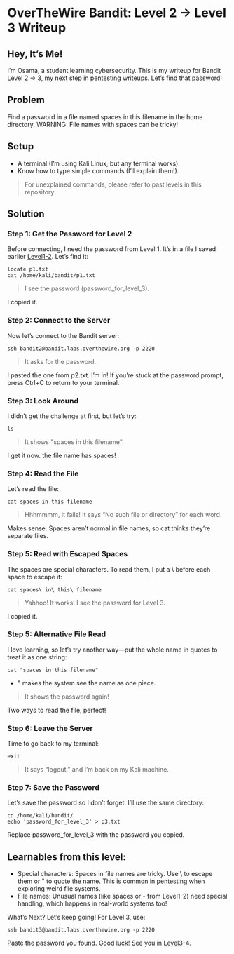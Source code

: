# OverTheWire Bandit: Level 2 → Level 3 Writeup

## Hey, It’s Me!
I’m Osama, a student learning cybersecurity. This is my writeup for Bandit Level 2 → 3, my next step in pentesting writeups. Let’s find that password!

## Problem
Find a password in a file named spaces in this filename in the home directory. WARNING: File names with spaces can be tricky!

## Setup
- A terminal (I’m using Kali Linux, but any terminal works).
- Know how to type simple commands (I’ll explain them!).
> For unexplained commands, please refer to past levels in this repository.

## Solution
### Step 1: Get the Password for Level 2
Before connecting, I need the password from Level 1. It’s in a file I saved earlier [Level1-2](Level1-2.md). Let’s find it:
```
locate p1.txt
cat /home/kali/bandit/p1.txt
```
> I see the password (password_for_level_3).

I copied it.

### Step 2: Connect to the Server
Now let’s connect to the Bandit server:
```
ssh bandit2@bandit.labs.overthewire.org -p 2220
```
> It asks for the password.

I pasted the one from p2.txt. I’m in! If you’re stuck at the password prompt, press Ctrl+C to return to your terminal.

### Step 3: Look Around
I didn’t get the challenge at first, but let’s try:
```
ls
```
> It shows "spaces in this filename".

I get it now. the file name has spaces!

### Step 4: Read the File
Let’s read the file:
```
cat spaces in this filename
```
> Hhhmmmm, it fails! It says “No such file or directory” for each word.

Makes sense. Spaces aren’t normal in file names, so cat thinks they’re separate files.

### Step 5: Read with Escaped Spaces
The spaces are special characters. To read them, I put a \ before each space to escape it:
```
cat spaces\ in\ this\ filename
```
> Yahhoo! It works! I see the password for Level 3.

I copied it.

### Step 5: Alternative File Read
I love learning, so let’s try another way—put the whole name in quotes to treat it as one string:
```
cat "spaces in this filename"
```
- " makes the system see the name as one piece.
> It shows the password again!

Two ways to read the file, perfect!

### Step 6: Leave the Server
Time to go back to my terminal:
```
exit
```
> It says “logout,” and I’m back on my Kali machine.

### Step 7: Save the Password
Let’s save the password so I don’t forget. I’ll use the same directory:
```
cd /home/kali/bandit/
echo 'password_for_level_3' > p3.txt
```
Replace password_for_level_3 with the password you copied.

## Learnables from this level:
- Special characters: Spaces in file names are tricky. Use \ to escape them or " to quote the name. This is common in pentesting when exploring weird file systems.
- File names: Unusual names (like spaces or - from Level1-2) need special handling, which happens in real-world systems too!

What’s Next?
Let’s keep going! For Level 3, use:
```
ssh bandit3@bandit.labs.overthewire.org -p 2220
```
Paste the password you found. Good luck! See you in [Level3-4](Level3-4.md).
